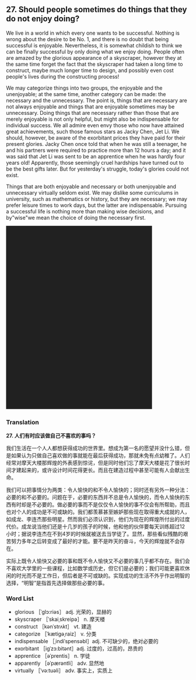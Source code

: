 ## 27. Should people sometimes do things that they do not enjoy doing?

We live in a world in which every one wants to be successful. Nothing is wrong about the desire to be No. 1, and there is no doubt that being successful is enjoyable. Nevertheless, it is somewhat childish to think we can be finally successful by only doing what we enjoy doing. People often are amazed by the glorious appearance of a skyscraper, however they at the same time forget the fact that the skyscraper had taken a long time to construct, maybe much longer time to design, and possibly even cost people's lives during the constructing process!

We may categorize things into two groups, the enjoyable and the unenjoyable; at the same time, another category can be made: the necessary and the unnecessary. The point is, things that are necessary are not always enjoyable and things that are enjoyable sometimes may be unnecessary. Doing things that are necessary rather than those that are merely enjoyable is not only helpful, but might also be indispensable for individual success. We all admire even envy those who now have attained great achievements, such those famous stars as Jacky Chen, Jet Li. We should, however, be aware of the exorbitant prices they have paid for their present glories. Jacky Chen once told that when he was still a teenager, he and his partners were required to practice more than 12 hours a day; and it was said that Jet Li was sent to be an apprentice when he was hardly four years old! Apparently, those seemingly cruel hardships have turned out to be the best gifts later. But for yesterday's struggle, today's glories could not exist.

Things that are both enjoyable and necessary or both unenjoyable and unnecessary virtually seldom exist. We may dislike some curriculums in university, such as mathematics or history, but they are necessary; we may prefer leisure times to work days, but the latter are indispensable. Pursuing a successful life is nothing more than making wise decisions, and by"wise"we mean the choice of doing the necessary first.

![](images/padding_400x500.png)

### Translation

**27. 人们有时应该做自己不喜欢的事吗？**

我们生活在一个人人都想获得成功的世界里。想成为第一名的愿望并没什么错，但是如果认为只做自己喜欢做的事就能在最后获得成功，那就未免有点幼稚了。人们经常对摩天大楼那辉煌的外表感到惊诧，但是同时他们忘了摩天大楼是花了很长时间才建起来的，或许设计时间花得更长。而且在建造过程中甚至可能有人会献出生命。

我们可以把事情分为两类：令人愉快的和不令人愉快的；同时还有另外一种分法：必要的和不必要的。问题在于，必要的东西并不总是令人愉快的，而令人愉快的东西有时却是不必要的。做必要的事而不是仅仅令人愉快的事不仅会有所帮助，而且也对个人的成功是不可或缺的。我们都羡慕甚至嫉妒那些现在取得重大成就的人，如成龙、李连杰那些明星。然而我们必须认识到，他们为现在的辉煌所付出的过度代价。成龙说当他们还是十几岁的孩子的时候，他和他的伙伴要每天训练超过12小时；据说李连杰在不到4岁的时候就被送去当学徒了。显然，那些看似残酷的艰苦努力多年之后转变成了最好的才能。要不是昨天的奋斗，今天的辉煌就不会存在。

实际上既令人愉快又必要的事和既不令人愉快又不必要的事几乎都不存在。我们会不喜欢大学里的一些课程，比如数学或历史，但它们是必要的；我们可能更喜欢休闲的时光而不是工作日，但后者是不可或缺的。实现成功的生活不外乎作出明智的选择，“明智”是指首先选择做那些必要的事。 

### Word List

+ glorious ［ˈglɔ:riəs］ adj. 光荣的，显赫的
+ skyscraper ［ˈskaiˌskreipə］ n. 摩天楼
+ construct ［kənˈstrʌkt］ vt. 建造
+ categorize ［ˈkætigəˌraiz］ v. 分类
+ indispensable ［ˌindiˈspensəbl］adj. 不可缺少的，绝对必要的
+ exorbitant ［igˈzɔ:bitənt］adj. 过度的，过高的，昂贵的
+ apprentice ［əˈprentis］ n. 学徒
+ apparently ［əˈpærəntli］ adv. 显然地
+ virtually ［ˈvə:tuəli］ adv. 事实上，实质上  



